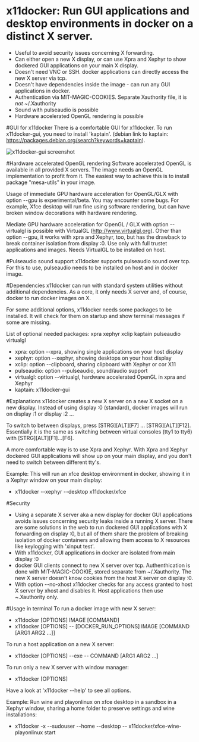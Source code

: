 # x11docker: Run GUI applications and desktop environments in docker on a distinct X server.
 - Useful to avoid security issues concerning X forwarding.
 - Can either open a new X display, or can use Xpra and Xephyr to show dockered GUI applications on your main X display.
 - Doesn't need VNC or SSH. docker applications can directly access the new X server via tcp.
 - Doesn't have dependencies inside the image - can run any GUI applications in docker. 
 - Authentication via MIT-MAGIC-COOKIES. Separate Xauthority file, it is _not_  ~/.Xauthority
 - Sound with pulseaudio is possible
 - Hardware accelerated OpenGL rendering is possible

#GUI for x11docker
There is a comfortable GUI for x11docker. To run x11docker-gui, you need to install 'kaptain'. 
(debian link to kaptain: https://packages.debian.org/search?keywords=kaptain).

![x11docker-gui screenshot](/../screenshots/x11docker-gui.png?raw=true "Optional Title")


#Hardware accelerated OpenGL rendering
Software accelerated OpenGL is available in all provided X servers. 
 The image needs an OpenGL implementation to profit from it.  The easiest way to achieve this is to install package \"mesa-utils\" in your image.
 
 Usage of immediate GPU hardware acceleration for OpenGL/GLX with option --gpu is experimental/beta. You may encounter some
 bugs. For example, Xfce desktop will run fine using software rendering, but can
 have broken window decorations with hardware rendering.
 
 Mediate GPU hardware acceleration for OpenGL / GLX with option --virtualgl is possible with VirtualGL (http://www.virtualgl.org). Other than option --gpu, it works with xpra and Xephyr, too, but has the drawback to break container isolation from display :0. Use only with full trustet applications and images. Needs VirtualGL to be installed on host.
 
#Pulseaudio sound support
 x11docker supports pulseaudio sound over tcp. For this to use, pulseaudio needs to be installed on host and in docker image.

 
#Dependencies
x11docker can run with standard system utilities without additional dependencies. As a core, it only needs X server and, of course, docker to run docker images on X. 

For some additional options, x11docker needs some packages to be installed.
It will check for them on startup and show terminal messages if some are missing.

List of optional needed packages: xpra xephyr xclip kaptain pulseaudio virtualgl 

- xpra:  option --xpra, showing single applications on your host display
- xephyr:  option --xephyr, showing desktops on your host display
- xclip:  option --clipboard, sharing clipboard with Xephyr or cor X11
- pulseaudio:  option --pulseaudio, sound/audio support
- virtualgl:  option --virtualgl, hardware accelerated OpenGL in xpra and Xephyr
- kaptain:  x11docker-gui


#Explanations
x11docker creates a new X server on a new X socket on a new display. Instead of using
display :0 (standard), docker images will run on display :1 or display :2 ...

To switch to between displays, press [STRG][ALT][F7] ... [STRG][ALT][F12]. Essentially it is the
same as switching between virtual consoles (tty1 to tty6) with [STRG][ALT][F1]...[F6].

A more comfortable way is to use Xpra and Xephyr. With Xpra and Xephyr dockered GUI applications will show up on your main display, and you don't need to switch between different tty's.

Example: This will run an xfce desktop environment in docker, showing it in a Xephyr window 
on your main display:
 - x11docker --xephyr --desktop x11docker/xfce

#Security
 - Using a separate X server aka a new display for docker GUI applications avoids issues 
 concerning security leaks inside a running X server. There are some solutions in the web to run dockered GUI applications with X forwarding on display :0, but all of them share the problem of breaking isolation of docker containers and allowing them access to X resources like keylogging with 'xinput test'.
 - With x11docker, GUI applications in docker are isolated from main display :0
 - docker GUI clients connect to new X server over tcp. Authenthication is done with MIT-MAGIC-COOKIE, stored separate from ~/.Xauthority.  The new X server doesn't know cookies from the host X server on display :0.
 - With option --no-xhost x11docker checks for any access granted to host X server by xhost and disables it. Host applications then use ~.Xauthority only.
 
#Usage in terminal
To run a docker image with new X server:
 -  x11docker [OPTIONS] IMAGE [COMMAND]
 -  x11docker [OPTIONS] -- [DOCKER_RUN_OPTIONS] IMAGE [COMMAND [ARG1 ARG2 ...]]
  
To run a host application on a new X server:
 -  x11docker [OPTIONS] --exe -- COMMAND [ARG1 ARG2 ...]

To run only a new X server with window manager:
 -  x11docker [OPTIONS]

Have a look at 'x11docker --help' to see all options.

Example: Run wine and playonlinux on xfce desktop in a sandbox in a Xephyr window, sharing a home folder to preserve settings and wine installations:
   - x11docker -x --sudouser --home --desktop -- x11docker/xfce-wine-playonlinux start

